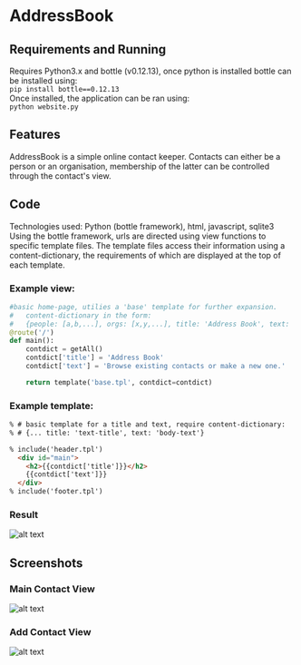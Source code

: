 # AddressBook

## Requirements and Running
Requires Python3.x and bottle (v0.12.13), once python is installed bottle can be installed using:  
`pip install bottle==0.12.13`  
Once installed, the application can be ran using:  
`python website.py`

## Features
AddressBook is a simple online contact keeper. Contacts can either be a person or an organisation, membership of the latter can be controlled through the contact's view.

## Code
Technologies used: Python (bottle framework), html, javascript, sqlite3  
Using the bottle framework, urls are directed using view functions to specific template files. The template files access their information using a content-dictionary, the requirements of which are displayed at the top of each template.
### Example view:
```python
#basic home-page, utilies a 'base' template for further expansion.
#   content-dictionary in the form:
#   {people: [a,b,...], orgs: [x,y,...], title: 'Address Book', text: 'Browse existing contacts or make a new one.'}
@route('/')
def main():
    contdict = getAll()
    contdict['title'] = 'Address Book'
    contdict['text'] = 'Browse existing contacts or make a new one.'

    return template('base.tpl', contdict=contdict)
```
### Example template:
```html
% # basic template for a title and text, require content-dictionary:
% # {... title: 'text-title', text: 'body-text'}

% include('header.tpl')
  <div id="main">
    <h2>{{contdict['title']}}</h2>
    {{contdict['text']}}
  </div>
% include('footer.tpl')
```
### Result
![alt text][result]

[result]: https://raw.githubusercontent.com/MichaelStarkey/AddressBook/master/screenshots/templateview.png "result"

## Screenshots
### Main Contact View
![alt text][contactview]

[contactview]: https://raw.githubusercontent.com/MichaelStarkey/AddressBook/master/screenshots/contact.png "main contact view"
### Add Contact View
![alt text][addview]

[addview]: https://raw.githubusercontent.com/MichaelStarkey/AddressBook/master/screenshots/addnew.png "add contact view"